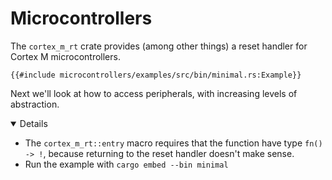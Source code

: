 # Microcontrollers

The `cortex_m_rt` crate provides (among other things) a reset handler for Cortex
M microcontrollers.

<!-- mdbook-xgettext: skip -->

```rust,editable,compile_fail
{{#include microcontrollers/examples/src/bin/minimal.rs:Example}}
```

Next we'll look at how to access peripherals, with increasing levels of
abstraction.

<details open="true">

- The `cortex_m_rt::entry` macro requires that the function have type
  `fn() -> !`, because returning to the reset handler doesn't make sense.
- Run the example with `cargo embed --bin minimal`

</details>
